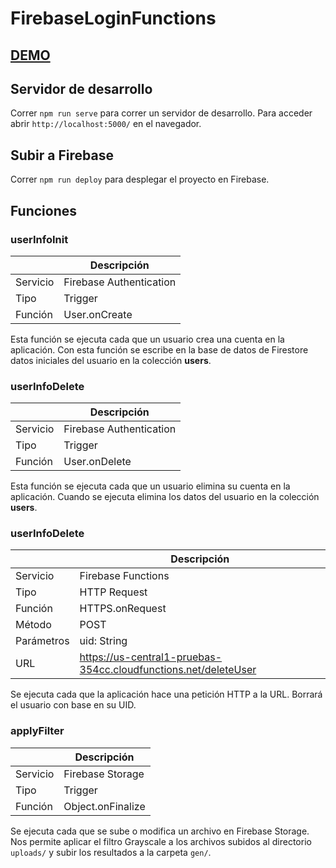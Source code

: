 # FirebaseLoginFunctions

## [DEMO](https://pruebas-354cc.firebaseapp.com/login)

## Servidor de desarrollo

Correr `npm run serve` para correr un servidor de desarrollo. Para acceder abrir `http://localhost:5000/` en el navegador.

## Subir a Firebase

Correr `npm run deploy` para desplegar el proyecto en Firebase.

## Funciones

### userInfoInit

|          | Descripción             |
|----------|-------------------------|
| Servicio | Firebase Authentication |
| Tipo     | Trigger                 |
| Función  | User.onCreate           |

Esta función se ejecuta cada que un usuario crea una cuenta en la aplicación. Con esta función se escribe en la base de datos de Firestore datos iniciales del usuario en la colección **users**.

### userInfoDelete

|          | Descripción             |
|----------|-------------------------|
| Servicio | Firebase Authentication |
| Tipo     | Trigger                 |
| Función  | User.onDelete           |

Esta función se ejecuta cada que un usuario elimina su cuenta en la aplicación. Cuando se ejecuta elimina los datos del usuario en la colección **users**.


### userInfoDelete

|            | Descripción                                                     |
|------------|-----------------------------------------------------------------|
| Servicio   | Firebase Functions                                              |
| Tipo       | HTTP Request                                                    |
| Función    | HTTPS.onRequest                                                 |
| Método     | POST                                                            |
| Parámetros | uid: String                                                     |
| URL        | https://us-central1-pruebas-354cc.cloudfunctions.net/deleteUser |


Se ejecuta cada que la aplicación hace una petición HTTP a la URL. Borrará el usuario con base en su UID.


### applyFilter

|          | Descripción             |
|----------|-------------------------|
| Servicio | Firebase Storage        |
| Tipo     | Trigger                 |
| Función  | Object.onFinalize       |


Se ejecuta cada que se sube o modifica un archivo en Firebase Storage. Nos permite aplicar el filtro Grayscale a los archivos subidos al directorio `uploads/` y subir los resultados a la carpeta `gen/`.


